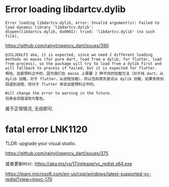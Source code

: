 # Error loading libdartcv.dylib

```
Error loading libdartcv.dylib, error: Invalid argument(s): Failed to load dynamic library 'libdartcv.dylib': 
dlopen(libdartcv.dylib, 0x0001): tried: 'libdartcv.dylib' (no such file), 
```

https://github.com/rainyl/opencv_dart/issues/390

```
@JILJEKLFI aha, it is expected, since we need 2 different loading methods on macos (for pure dart, load from a dylib, for flutter, load from process), so the package will try to load from a dylib first and will fallback to process if failed, but it is expected for flutter.
啊哈，这是预料之中的，因为我们在 macos 上需要 2 种不同的加载方法（对于纯 dart，从 dylib 加载，对于 flutter，从进程加载），所以包将首先尝试从 dylib 加载，如果失败则回退到进程，但对于 flutter 来说这是预料之中的。

Will change the error to warning in the future.
将来会将错误改为警告。
```

属于正常情况, 无视即可.

# fatal error LNK1120

TLDR: upgrade your visual studio.

https://github.com/rainyl/opencv_dart/issues/375

或者更新`MSVC`: https://aka.ms/vs/17/release/vc_redist.x64.exe

https://learn.microsoft.com/en-us/cpp/windows/latest-supported-vc-redist?view=msvc-170